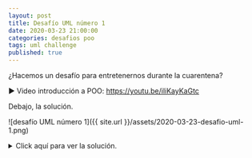 ```yaml
---
layout: post
title: Desafío UML número 1
date: 2020-03-23 21:00:00
categories: desafios poo
tags: uml challenge
published: true
---
```


¿Hacemos un desafío para entretenernos durante la cuarentena?

▶️ Video introducción a POO: https://youtu.be/iliKayKaGtc

Debajo, la solución.

![desafío UML número 1]({{ site.url }}/assets/2020-03-23-desafio-uml-1.png)


<details><summary>Click aquí para ver la solución.</summary>
![Solucion desafio UML n.1]({{ site.url }}/assets/2020-03-23-desafio-uml-1-solucion.png)</details>
